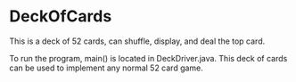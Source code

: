# DeckOfCards
This is a deck of 52 cards, can shuffle, display, and deal the top card.

To run the program, main() is located in DeckDriver.java. 
This deck of cards can be used to implement any normal 52 card game. 

